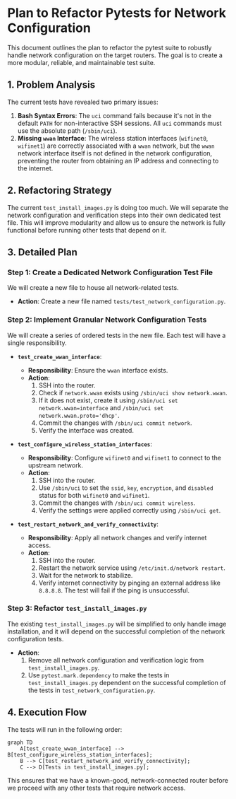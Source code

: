 # Plan to Refactor Pytests for Network Configuration

This document outlines the plan to refactor the pytest suite to robustly handle network configuration on the target routers. The goal is to create a more modular, reliable, and maintainable test suite.

## 1. Problem Analysis

The current tests have revealed two primary issues:
1.  **Bash Syntax Errors**: The `uci` command fails because it's not in the default `PATH` for non-interactive SSH sessions. All `uci` commands must use the absolute path (`/sbin/uci`).
2.  **Missing `wwan` Interface**: The wireless station interfaces (`wifinet0`, `wifinet1`) are correctly associated with a `wwan` network, but the `wwan` network interface itself is not defined in the network configuration, preventing the router from obtaining an IP address and connecting to the internet.

## 2. Refactoring Strategy

The current `test_install_images.py` is doing too much. We will separate the network configuration and verification steps into their own dedicated test file. This will improve modularity and allow us to ensure the network is fully functional before running other tests that depend on it.

## 3. Detailed Plan

### Step 1: Create a Dedicated Network Configuration Test File

We will create a new file to house all network-related tests.

*   **Action**: Create a new file named `tests/test_network_configuration.py`.

### Step 2: Implement Granular Network Configuration Tests

We will create a series of ordered tests in the new file. Each test will have a single responsibility.

*   **`test_create_wwan_interface`**:
    *   **Responsibility**: Ensure the `wwan` interface exists.
    *   **Action**:
        1.  SSH into the router.
        2.  Check if `network.wwan` exists using `/sbin/uci show network.wwan`.
        3.  If it does not exist, create it using `/sbin/uci set network.wwan=interface` and `/sbin/uci set network.wwan.proto='dhcp'`.
        4.  Commit the changes with `/sbin/uci commit network`.
        5.  Verify the interface was created.

*   **`test_configure_wireless_station_interfaces`**:
    *   **Responsibility**: Configure `wifinet0` and `wifinet1` to connect to the upstream network.
    *   **Action**:
        1.  SSH into the router.
        2.  Use `/sbin/uci` to set the `ssid`, `key`, `encryption`, and `disabled` status for both `wifinet0` and `wifinet1`.
        3.  Commit the changes with `/sbin/uci commit wireless`.
        4.  Verify the settings were applied correctly using `/sbin/uci get`.

*   **`test_restart_network_and_verify_connectivity`**:
    *   **Responsibility**: Apply all network changes and verify internet access.
    *   **Action**:
        1.  SSH into the router.
        2.  Restart the network service using `/etc/init.d/network restart`.
        3.  Wait for the network to stabilize.
        4.  Verify internet connectivity by pinging an external address like `8.8.8.8`. The test will fail if the ping is unsuccessful.

### Step 3: Refactor `test_install_images.py`

The existing `test_install_images.py` will be simplified to only handle image installation, and it will depend on the successful completion of the network configuration tests.

*   **Action**:
    1.  Remove all network configuration and verification logic from `test_install_images.py`.
    2.  Use `pytest.mark.dependency` to make the tests in `test_install_images.py` dependent on the successful completion of the tests in `test_network_configuration.py`.

## 4. Execution Flow

The tests will run in the following order:

```mermaid
graph TD
    A[test_create_wwan_interface] --> B[test_configure_wireless_station_interfaces];
    B --> C[test_restart_network_and_verify_connectivity];
    C --> D[Tests in test_install_images.py];
```

This ensures that we have a known-good, network-connected router before we proceed with any other tests that require network access.
